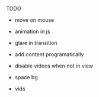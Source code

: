 TODO

- move on mouse
- animation in js

- glare in transition
- add content programatically
- disable videos when not in view

- space bg
- vids
